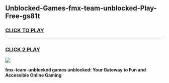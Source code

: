 
## Unblocked-Games-fmx-team-unblocked-Play-Free-gs81t
<h3>
<a href="https://premium76.site?title=fmx-team-unblocked&ref=23A">CLICK TO PLAY</a></h3>
<hr>

<h3>
<a href="https://premium76.site?title=fmx-team-unblocked&ref=23A">CLICK 2 PLAY</a>
  
</h3>

<a href="https://premium76.site?title=fmx-team-unblocked&ref=23A"><img src="https://clearcache.store/games.png"></a>


**fmx-team-unblocked games unblocked: Your Gateway to Fun and Accessible Online Gaming**
